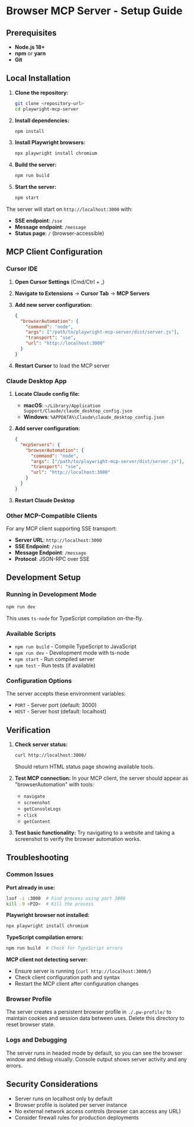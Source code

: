 # Browser MCP Server - Setup Guide

## Prerequisites

- **Node.js 18+** 
- **npm** or **yarn**
- **Git**

## Local Installation

1. **Clone the repository:**
   ```bash
   git clone <repository-url>
   cd playwright-mcp-server
   ```

2. **Install dependencies:**
   ```bash
   npm install
   ```

3. **Install Playwright browsers:**
   ```bash
   npx playwright install chromium
   ```

4. **Build the server:**
   ```bash
   npm run build
   ```

5. **Start the server:**
   ```bash
   npm start
   ```

The server will start on `http://localhost:3000` with:
- **SSE endpoint**: `/sse`  
- **Message endpoint**: `/message`
- **Status page**: `/` (browser-accessible)

## MCP Client Configuration

### Cursor IDE

1. **Open Cursor Settings** (Cmd/Ctrl + ,)

2. **Navigate to Extensions** → **Cursor Tab** → **MCP Servers**

3. **Add new server configuration:**
   ```json
   {
     "browserAutomation": {
       "command": "node",
       "args": ["/path/to/playwright-mcp-server/dist/server.js"],
       "transport": "sse",
       "url": "http://localhost:3000"
     }
   }
   ```

4. **Restart Cursor** to load the MCP server

### Claude Desktop App

1. **Locate Claude config file:**
   - **macOS**: `~/Library/Application Support/Claude/claude_desktop_config.json`
   - **Windows**: `%APPDATA%\Claude\claude_desktop_config.json`

2. **Add server configuration:**
   ```json
   {
     "mcpServers": {
       "browserAutomation": {
         "command": "node",
         "args": ["/path/to/playwright-mcp-server/dist/server.js"],
         "transport": "sse",
         "url": "http://localhost:3000"
       }
     }
   }
   ```

3. **Restart Claude Desktop**

### Other MCP-Compatible Clients

For any MCP client supporting SSE transport:

- **Server URL**: `http://localhost:3000`
- **SSE Endpoint**: `/sse`
- **Message Endpoint**: `/message`
- **Protocol**: JSON-RPC over SSE

## Development Setup

### Running in Development Mode

```bash
npm run dev
```

This uses `ts-node` for TypeScript compilation on-the-fly.

### Available Scripts

- `npm run build` - Compile TypeScript to JavaScript
- `npm run dev` - Development mode with ts-node
- `npm start` - Run compiled server
- `npm test` - Run tests (if available)

### Configuration Options

The server accepts these environment variables:

- `PORT` - Server port (default: 3000)
- `HOST` - Server host (default: localhost)

## Verification

1. **Check server status:**
   ```bash
   curl http://localhost:3000/
   ```
   Should return HTML status page showing available tools.

2. **Test MCP connection:**
   In your MCP client, the server should appear as "browserAutomation" with tools:
   - `navigate`
   - `screenshot` 
   - `getConsoleLogs`
   - `click`
   - `getContent`

3. **Test basic functionality:**
   Try navigating to a website and taking a screenshot to verify the browser automation works.

## Troubleshooting

### Common Issues

**Port already in use:**
```bash
lsof -i :3000  # Find process using port 3000
kill -9 <PID>  # Kill the process
```

**Playwright browser not installed:**
```bash
npx playwright install chromium
```

**TypeScript compilation errors:**
```bash
npm run build  # Check for TypeScript errors
```

**MCP client not detecting server:**
- Ensure server is running (`curl http://localhost:3000/`)
- Check client configuration path and syntax
- Restart the MCP client after configuration changes

### Browser Profile

The server creates a persistent browser profile in `./.pw-profile/` to maintain cookies and session data between uses. Delete this directory to reset browser state.

### Logs and Debugging

The server runs in headed mode by default, so you can see the browser window and debug visually. Console output shows server activity and any errors.

## Security Considerations

- Server runs on localhost only by default
- Browser profile is isolated per server instance
- No external network access controls (browser can access any URL)
- Consider firewall rules for production deployments

